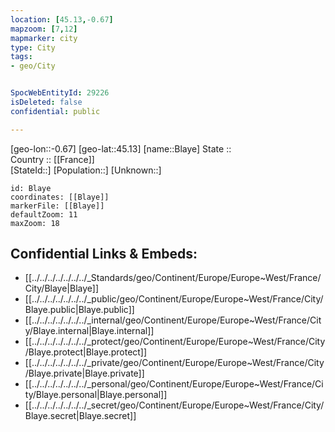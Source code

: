 ```yaml
---
location: [45.13,-0.67] 
mapzoom: [7,12] 
mapmarker: city 
type: City
tags:
- geo/City


SpocWebEntityId: 29226
isDeleted: false
confidential: public

---
```

[geo-lon::-0.67] 
[geo-lat::45.13] 
[name::Blaye] 
State ::  
Country :: [[France]]  
[StateId::] 
[Population::] 
[Unknown::] 


```leaflet
id: Blaye
coordinates: [[Blaye]] 
markerFile: [[Blaye]] 
defaultZoom: 11 
maxZoom: 18
```


## Confidential Links & Embeds: 
- [[../../../../../../../_Standards/geo/Continent/Europe/Europe~West/France/City/Blaye|Blaye]] 
- [[../../../../../../../_public/geo/Continent/Europe/Europe~West/France/City/Blaye.public|Blaye.public]] 
- [[../../../../../../../_internal/geo/Continent/Europe/Europe~West/France/City/Blaye.internal|Blaye.internal]] 
- [[../../../../../../../_protect/geo/Continent/Europe/Europe~West/France/City/Blaye.protect|Blaye.protect]] 
- [[../../../../../../../_private/geo/Continent/Europe/Europe~West/France/City/Blaye.private|Blaye.private]] 
- [[../../../../../../../_personal/geo/Continent/Europe/Europe~West/France/City/Blaye.personal|Blaye.personal]] 
- [[../../../../../../../_secret/geo/Continent/Europe/Europe~West/France/City/Blaye.secret|Blaye.secret]] 
